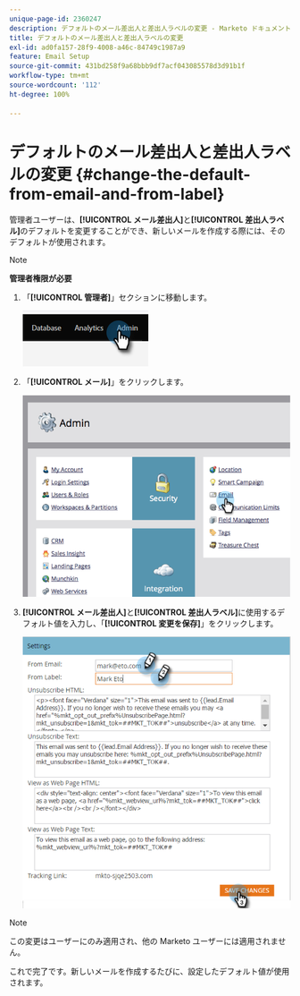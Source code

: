 ```yaml
---
unique-page-id: 2360247
description: デフォルトのメール差出人と差出人ラベルの変更 - Marketo ドキュメント - 製品ドキュメント
title: デフォルトのメール差出人と差出人ラベルの変更
exl-id: ad0fa157-28f9-4008-a46c-84749c1987a9
feature: Email Setup
source-git-commit: 431bd258f9a68bbb9df7acf043085578d3d91b1f
workflow-type: tm+mt
source-wordcount: '112'
ht-degree: 100%

---
```


# デフォルトのメール差出人と差出人ラベルの変更 {#change-the-default-from-email-and-from-label}

管理者ユーザーは、**[!UICONTROL メール差出人]**&#x200B;と&#x200B;**[!UICONTROL 差出人ラベル]**&#x200B;のデフォルトを変更することができ、新しいメールを作成する際には、そのデフォルトが使用されます。

>[!NOTE]
>
>**管理者権限が必要**

1. 「**[!UICONTROL 管理者]**」セクションに移動します。

   ![](assets/change-the-default-from-email-and-from-label-1.png)

1. 「**[!UICONTROL メール]**」をクリックします。

   ![](assets/change-the-default-from-email-and-from-label-2.png)

1. **[!UICONTROL メール差出人]**&#x200B;と&#x200B;**[!UICONTROL 差出人ラベル]**&#x200B;に使用するデフォルト値を入力し、「**[!UICONTROL 変更を保存]**」をクリックします。

   ![](assets/change-the-default-from-email-and-from-label-3.png)

>[!NOTE]
>
>この変更はユーザーにのみ適用され、他の Marketo ユーザーには適用されません。

これで完了です。新しいメールを作成するたびに、設定したデフォルト値が使用されます。
